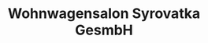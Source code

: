 ---
title: "Wohnwagensalon Syrovatka GesmbH"
url: /bruck-an-der-leitha/wohnwagensalon-syrovatka-gesmbh/
shop: Wohnwagen
---